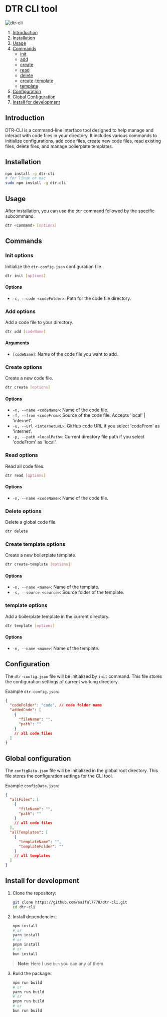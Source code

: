 # DTR CLI tool

![dtr-cli](https://github.com/user-attachments/assets/54cd87ab-e75d-4412-90dc-5c451dac1b7a)


1. [Introduction](#introduction)
2. [Installation](#installation)
3. [Usage](#usage)
4. [Commands](#commands)
   - [init](#init-options)
   - [add](#add-options)
   - [create](#create-options)
   - [read](#read-options)
   - [delete](#delete-options)
   - [create-template](#create-template-options)
   - [template](#template-options)
5. [Configuration](#configuration)
6. [Global Configuration](#global-configuration)
7. [Install for development](#install-for-development)

## Introduction

DTR-CLI is a command-line interface tool designed to help manage and interact with code files in your directory. It includes various commands to initialize configurations, add code files, create new code files, read existing files, delete files, and manage boilerplate templates.

## Installation

```bash
npm install -g dtr-cli
# for linux or mac
sudo npm install -g dtr-cli
```

## Usage

After installation, you can use the `dtr` command followed by the specific subcommand.

```bash
dtr <command> [options]
```

## Commands

### Init options

Initialize the `dtr-config.json` configuration file.

```bash
dtr init [options]
```

#### Options

- `-c, --code <codeFolder>`: Path for the code file directory.

### Add options

Add a code file to your directory.

```bash
dtr add [codeName]
```

#### Arguments

- `[codeName]`: Name of the code file you want to add.

### Create options

Create a new code file.

```bash
dtr create [options]
```

#### Options

- `-n, --name <codeName>`: Name of the code file.
- `-f, --from <codeFrom>`: Source of the code file. Accepts 'local' | 'internet'.
- `-u, --url <internetURL>`: GitHub code URL if you select 'codeFrom' as 'internet'.
- `-p, --path <localPath>`: Current directory file path if you select 'codeFrom' as 'local'.

### Read options

Read all code files.

```bash
dtr read [options]
```

#### Options

- `-n, --name <codeName>`: Name of the code file.

### Delete options

Delete a global code file.

```bash
dtr delete
```

### Create template options

Create a new boilerplate template.

```bash
dtr create-template [options]
```

#### Options

- `-n, --name <name>`: Name of the template.
- `-s, --source <source>`: Source folder of the template.

### template options

Add a boilerplate template in the current directory.

```bash
dtr template [options]
```

#### Options

- `-n, --name <name>`: Name of the template.

## Configuration

The `dtr-config.json` file will be initialized by `init` command. This file stores the configuration settings of current working directory.

Example `dtr-config.json`:

```json
{
  "codeFolder": "code", // code folder name
  "addedCode": [
    {
      "fileName": "",
      "path": ""
    }
    // all code files
  ]
}
```

## Global configuration

The `configData.json` file will be initialized in the global root directory. This file stores the configuration settings for the CLI tool.

Example `configData.json`:

```json
{
  "allFiles": [
    {
      "fileName": "",
      "path": ""
    }
    // all code files
  ],
  "allTemplates": [
    {
      "templateName": "",
      "templateFolder": ""
    }
    // all templates
  ]
}
```

## Install for development

1. Clone the repository:

   ```bash
   git clone https://github.com/saiful7778/dtr-cli.git
   cd dtr-cli
   ```

2. Install dependencies:

   ```bash
   npm install
   # or
   yarn install
   # or
   pnpm install
   # or
   bun install
   ```

> **Note:** Here I use `bun` you can any of them

3. Build the package:

   ```bash
   npm run build
   # or
   yarn run build
   # or
   pnpm run build
   # or
   bun run build
   ```
